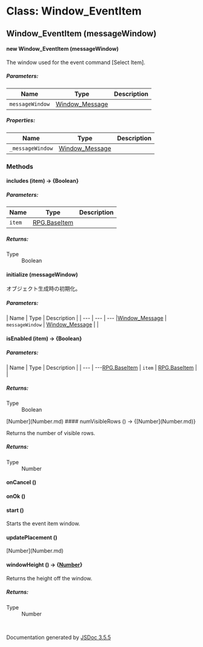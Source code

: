 # Class: Window_EventItem

## Window_EventItem (messageWindow)

#### new Window_EventItem (messageWindow)

The window used for the event command [Select Item].

##### Parameters:

| Name | Type | Description |
| --- | --- | --- |
| `messageWindow` | [Window_Message](Window_Message.md) |  |

##### Properties:

| Name | Type | Description |
| --- | --- | --- |
| `_messageWindow` | [Window_Message](Window_Message.md) |  |

<dl>
</dl>

### Methods

#### includes (item) → {Boolean}

##### Parameters:

| Name | Type | Description |
| --- | --- | --- |
| `item` | [RPG.BaseItem](RPG.BaseItem.md) |  |

<dl>
</dl>

##### Returns:

<dl>
                <dt> Type </dt>
                <dd>
                    <span>Boolean</span>
                </dd>
            </dl>

#### initialize (messageWindow)


 オブジェクト生成時の初期化。

##### Parameters:

| Name | Type | Description |
| --- | --- | --- |[Window_Message](Window_Message.md)
| `messageWindow` | [Window_Message](Window_Message.md) |  |

<dl>
</dl>

#### isEnabled (item) → {Boolean}

##### Parameters:

| Name | Type | Description |
| --- | ---[RPG.BaseItem](RPG.BaseItem.md)
| `item` | [RPG.BaseItem](RPG.BaseItem.md) |  |

<dl>
</dl>

##### Returns:

<dl>
                <dt> Type </dt>
                <dd>
                    <span>Boolean</span>
                </dd>
            </dl>
[Number](Number.md)
#### numVisibleRows () → {[Number](Number.md)}


Returns the number of visible rows.
<dl>
</dl>

##### Returns:

<dl>
                <dt> Type </dt>
                <dd>
                    <span><a>Number</a></span>
                </dd>
            </dl>

#### onCancel ()

<dl>
</dl>

#### onOk ()

<dl>
</dl>

#### start ()


Starts the event item window.
<dl>
</dl>

#### updatePlacement ()

<dl>[Number](Number.md)
</dl>

#### windowHeight () → {[Number](Number.md)}


Returns the height off the window.
<dl>
</dl>

##### Returns:

<dl>
                <dt> Type </dt>
                <dd>
                    <span><a>Number</a></span>
                </dd>
            </dl>


 <br>

  Documentation generated by [JSDoc 3.5.5](https://github.com/jsdoc3/jsdoc)
